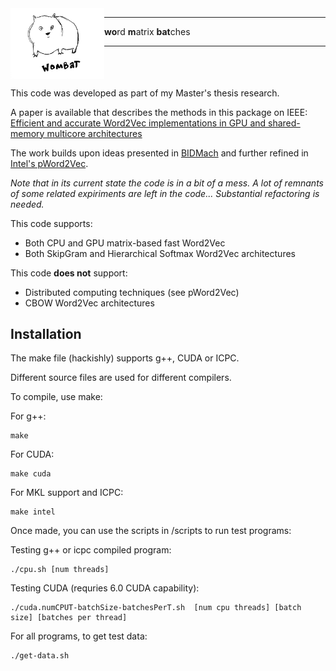 
<img align=left width=150 src="https://raw.githubusercontent.com/tmsimont/wombat/master/wombat.png" />

---

**wo**rd **m**atrix **bat**ches

---

<br clear="left" />

This code was developed as part of my Master's thesis research.

A paper is available that describes the methods in this package on IEEE:  
[Efficient and accurate Word2Vec implementations in GPU and shared-memory multicore architectures](http://ieeexplore.ieee.org/document/8091076/)

The work builds upon ideas presented in [BIDMach](https://github.com/BIDData/BIDMach/)
and further refined in [Intel's pWord2Vec](https://github.com/IntelLabs/pWord2Vec).


*Note that in its current state the code is in a bit of a mess. A lot of remnants of some related expiriments are left in the code... Substantial refactoring is needed.*


This code supports:

 * Both CPU and GPU matrix-based fast Word2Vec
 * Both SkipGram and Hierarchical Softmax Word2Vec architectures

This code **does not** support:

 * Distributed computing techniques (see pWord2Vec)
 * CBOW Word2Vec architectures


## Installation

The make file (hackishly) supports g++, CUDA or ICPC.

Different source files are used for different compilers.

To compile, use make:

For g++:
```
make
```

For CUDA:
```
make cuda
```

For MKL support and ICPC:
```
make intel
```

Once made, you can use the scripts in /scripts to run test programs:

Testing g++ or icpc compiled program:
```
./cpu.sh [num threads]
```

Testing CUDA (requries 6.0 CUDA capability):
```
./cuda.numCPUT-batchSize-batchesPerT.sh  [num cpu threads] [batch size] [batches per thread]
```

For all programs, to get test data:
```
./get-data.sh
```



